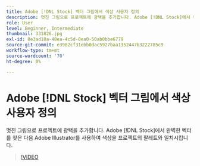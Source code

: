 ```yaml
---
title: Adobe [!DNL Stock] 벡터 그림에서 색상 사용자 정의
description: 멋진 그림으로 프로젝트에 광택을 추가합니다. Adobe [!DNL Stock]에서 완벽한 벡터를 찾은 다음 Adobe Illustrator를 사용하여 색상을 프로젝트의 팔레트와 일치시킵니다.
role: User
level: Beginner, Intermediate
thumbnail: 331826.jpg
exl-id: 8e3ad18a-48ea-4c5d-8ea0-50ab0bbe6779
source-git-commit: e3982cf31ebb0dac5927baa1352447b3222785c9
workflow-type: tm+mt
source-wordcount: '70'
ht-degree: 0%

---
```


# Adobe [!DNL Stock] 벡터 그림에서 색상 사용자 정의

멋진 그림으로 프로젝트에 광택을 추가합니다. Adobe [!DNL Stock]에서 완벽한 벡터를 찾은 다음 Adobe Illustrator를 사용하여 색상을 프로젝트의 팔레트와 일치시킵니다.

>[!VIDEO](https://video.tv.adobe.com/v/331826?hidetitle=true)
